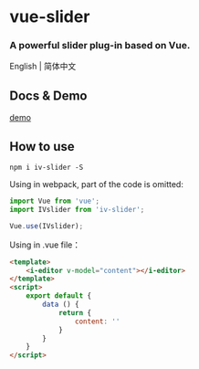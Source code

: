 # vue-slider
### A powerful slider plug-in based on Vue.

English | 简体中文

## Docs & Demo
[demo](https://nightcatsama.github.io/vue-slider-component)


## How to use

```
npm i iv-slider -S
```
Using in webpack, part of the code is omitted:
``` js
import Vue from 'vue';
import IVslider from 'iv-slider';

Vue.use(IVslider);
```

Using in .vue file：
``` html
<template>
    <i-editor v-model="content"></i-editor>
</template>
<script>
    export default {
        data () {
            return {
                content: ''
            }
        }
    }
</script>
```